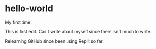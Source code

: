 # hello-world
My first time.

This is first edit. Can't write about myself since there isn't much to write.

Relearning GitHub since been using Replit so far.
